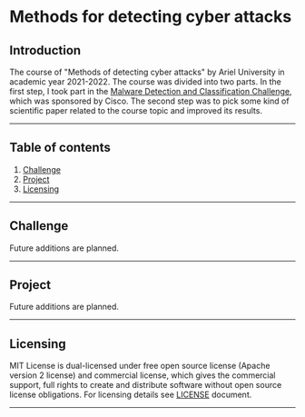 # Methods for detecting cyber attacks

## Introduction[](#introduction)

The course of "Methods of detecting cyber attacks" by Ariel University in academic year 2021-2022. The course was divided into two parts. In the first step, I took part in the [Malware Detection and Classification Challenge](https://eval.ai/web/challenges/challenge-page/1357/evaluation), which was sponsored by Cisco. The second step was to pick some kind of scientific paper related to the course topic and improved its results.

---

## Table of contents[](#table-of-contents)
1. [Challenge](#challenge)
2. [Project](#project)
3. [Licensing](#licensing)

---

## Challenge[](#challenge)

Future additions are planned.

---

## Project[](#project)

Future additions are planned.

---

## Licensing[](#licensing)
 
MIT License is dual-licensed under free open source license (Apache version 2 license) and commercial license, which gives the commercial support, full rights to create and distribute software without open source license obligations. For licensing details see [LICENSE](./LICENSE.txt) document.

---

<!-- markdownlint-enable -->
